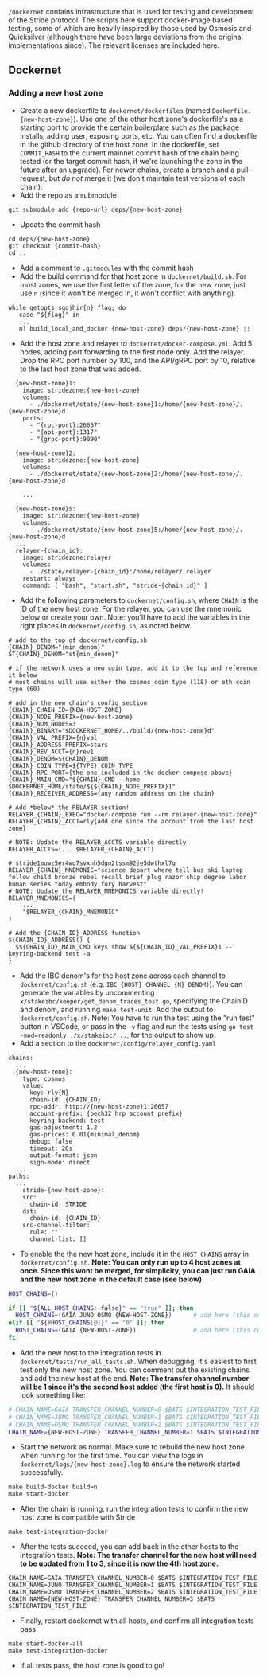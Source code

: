 `/dockernet` contains infrastructure that is used for testing and development of the Stride protocol. The scripts here support docker-image based testing, some of which are heavily inspired by those used by Osmosis and Quicksilver (although there have been large deviations from the original implementations since). The relevant licenses are included here.

## Dockernet
### Adding a new host zone
* Create a new dockerfile to `dockernet/dockerfiles` (named `Dockerfile.{new-host-zone}`). Use one of the other host zone's dockerfile's as a starting port to provide the certain boilerplate such as the package installs, adding user, exposing ports, etc. You can often find a dockerfile in the github directory of the host zone. In the dockerfile, set `COMMIT_HASH` to the current mainnet commit hash of the chain being tested (or the target commit hash, if we're launching the zone in the future after an upgrade). For newer chains, create a branch and a pull-request, but *do not* merge it (we don't maintain test versions of each chain).
* Add the repo as a submodule
```
git submodule add {repo-url} deps/{new-host-zone}
```
* Update the commit hash
```
cd deps/{new-host-zone}
git checkout {commit-hash}
cd ..
```
* Add a comment to `.gitmodules` with the commit hash
* Add the build command for that host zone in `dockernet/build.sh`. For most zones, we use the first letter of the zone, for the new zone, just use `n` (since it won't be merged in, it won't conflict with anything).
```
while getopts sgojhir{n} flag; do
   case "${flag}" in
   ...
   n) build_local_and_docker {new-host-zone} deps/{new-host-zone} ;;  
```
* Add the host zone and relayer to `dockernet/docker-compose.yml`. Add 5 nodes, adding port forwarding to the first node only. Add the relayer. Drop the RPC port number by 100, and the API/gRPC port by 10, relative to the last host zone that was added.
```
  {new-host-zone}1:
    image: stridezone:{new-host-zone}
    volumes:
      - ./dockernet/state/{new-host-zone}1:/home/{new-host-zone}/.{new-host-zone}d
    ports:
      - "{rpc-port}:26657"
      - "{api-port}:1317"
      - "{grpc-port}:9090"

  {new-host-zone}2:
    image: stridezone:{new-host-zone}
    volumes:
      - ./dockernet/state/{new-host-zone}2:/home/{new-host-zone}/.{new-host-zone}d

    ...

  {new-host-zone}5:
    image: stridezone:{new-host-zone}
    volumes:
      - ./dockernet/state/{new-host-zone}5:/home/{new-host-zone}/.{new-host-zone}d
  ...
  relayer-{chain_id}:
    image: stridezone:relayer
    volumes:
      - ./state/relayer-{chain_id}:/home/relayer/.relayer
    restart: always
    command: [ "bash", "start.sh", "stride-{chain_id}" ]
```
* Add the following parameters to `dockernet/config.sh`, where `CHAIN` is the ID of the new host zone. For the relayer, you can use the mnemonic below or create your own. Note: you'll have to add the variables in the right places in `dockernet/config.sh`, as noted below.
```
# add to the top of dockernet/config.sh
{CHAIN}_DENOM="{min_denom}"
ST{CHAIN}_DENOM="st{min_denom}"

# if the network uses a new coin type, add it to the top and reference it below
# most chains will use either the cosmos coin type (118) or eth coin type (60)

# add in the new chain's config section
{CHAIN}_CHAIN_ID={NEW-HOST-ZONE}
{CHAIN}_NODE_PREFIX={new-host-zone}
{CHAIN}_NUM_NODES=3
{CHAIN}_BINARY="$DOCKERNET_HOME/../build/{new-host-zone}d"
{CHAIN}_VAL_PREFIX={n}val
{CHAIN}_ADDRESS_PREFIX=stars
{CHAIN}_REV_ACCT={n}rev1
{CHAIN}_DENOM=${CHAIN}_DENOM
{CHAIN}_COIN_TYPE=${TYPE}_COIN_TYPE
{CHAIN}_RPC_PORT={the one included in the docker-compose above}
{CHAIN}_MAIN_CMD="${CHAIN}_CMD --home $DOCKERNET_HOME/state/${${CHAIN}_NODE_PREFIX}1"
{CHAIN}_RECEIVER_ADDRESS={any random address on the chain}

# Add *below* the RELAYER section!
RELAYER_{CHAIN}_EXEC="docker-compose run --rm relayer-{new-host-zone}"
RELAYER_{CHAIN}_ACCT=rly{add one since the account from the last host zone}

# NOTE: Update the RELAYER_ACCTS variable directly!
RELAYER_ACCTS=(... $RELAYER_{CHAIN}_ACCT)

# stride1muwz5er4wq7svxnh5dgn2tssm92je5dwthxl7q
RELAYER_{CHAIN}_MNEMONIC="science depart where tell bus ski laptop follow child bronze rebel recall brief plug razor ship degree labor human series today embody fury harvest"
# NOTE: Update the RELAYER_MNEMONICS variable directly!
RELAYER_MNEMONICS=(
    ...
    "$RELAYER_{CHAIN}_MNEMONIC"
)

# Add the {CHAIN_ID}_ADDRESS function
${CHAIN_ID}_ADDRESS() { 
  $${CHAIN_ID}_MAIN_CMD keys show ${${CHAIN_ID}_VAL_PREFIX}1 --keyring-backend test -a 
}

```
* Add the IBC denom's for the host zone across each channel to `dockernet/config.sh` (e.g. `IBC_{HOST}_CHANNEL_{N}_DENOM)`). You can generate the variables by uncommenting `x/stakeibc/keeper/get_denom_traces_test.go`, specifying the ChainID and denom, and running `make test-unit`. Add the output to `dockernet/config.sh`. Note: You have to run the test using the "run test" button in VSCode, or pass in the `-v` flag and run the tests using `go test -mod=readonly ./x/stakeibc/...`, for the output to show up.
* Add a section to the `dockernet/config/relayer_config.yaml`
```
chains:
  ...
  {new-host-zone}:
    type: cosmos
    value:
      key: rly{N}
      chain-id: {CHAIN_ID}
      rpc-addr: http://{new-host-zone}1:26657
      account-prefix: {bech32_hrp_account_prefix}
      keyring-backend: test
      gas-adjustment: 1.2
      gas-prices: 0.01{minimal_denom}
      debug: false
      timeout: 20s
      output-format: json
      sign-mode: direct
  ...
paths:
  ...
    stride-{new-host-zone}:
    src:
      chain-id: STRIDE
    dst:
      chain-id: {CHAIN_ID}
    src-channel-filter:
      rule: ""
      channel-list: []
```
* To enable the the new host zone, include it in the `HOST_CHAINS` array in `dockernet/config.sh`. **Note: You can only run up to 4 host zones at once. Since this wont be merged, for simplicity, you can just run GAIA and the new host zone in the default case (see below).**
```bash
HOST_CHAINS=()  

if [[ "${ALL_HOST_CHAINS:-false}" == "true" ]]; then 
  HOST_CHAINS=(GAIA JUNO OSMO {NEW-HOST-ZONE})      # add here (this controls the hosts in `make start-docker-all`)
elif [[ "${#HOST_CHAINS[@]}" == "0" ]]; then 
  HOST_CHAINS=(GAIA {NEW-HOST-ZONE})                # add here (this controls the hosts in `make start-docker`)
fi
```
* Add the new host to the integration tests in `dockernet/tests/run_all_tests.sh`. When debugging, it's easiest to first test only the new host zone. You can comment out the existing chains and add the new host at the end. **Note: The transfer channel number will be 1 since it's the second host added (the first host is 0).** It should look something like:
``` bash
# CHAIN_NAME=GAIA TRANSFER_CHANNEL_NUMBER=0 $BATS $INTEGRATION_TEST_FILE
# CHAIN_NAME=JUNO TRANSFER_CHANNEL_NUMBER=1 $BATS $INTEGRATION_TEST_FILE
# CHAIN_NAME=OSMO TRANSFER_CHANNEL_NUMBER=2 $BATS $INTEGRATION_TEST_FILE
CHAIN_NAME={NEW-HOST-ZONE} TRANSFER_CHANNEL_NUMBER=1 $BATS $INTEGRATION_TEST_FILE
```
* Start the network as normal. Make sure to rebuild the new host zone when running for the first time. You can view the logs in `dockernet/logs/{new-host-zone}.log` to ensure the network started successfully.
```
make build-docker build=n
make start-docker
```
* After the chain is running, run the integration tests to confirm the new host zone is compatible with Stride
```
make test-integration-docker
```
* After the tests succeed, you can add back in the other hosts to the integration tests. **Note: The transfer channel for the new host will need to be updated from 1 to 3, since it is now the 4th host zone.**
```
CHAIN_NAME=GAIA TRANSFER_CHANNEL_NUMBER=0 $BATS $INTEGRATION_TEST_FILE
CHAIN_NAME=JUNO TRANSFER_CHANNEL_NUMBER=1 $BATS $INTEGRATION_TEST_FILE
CHAIN_NAME=OSMO TRANSFER_CHANNEL_NUMBER=2 $BATS $INTEGRATION_TEST_FILE
CHAIN_NAME={NEW-HOST-ZONE} TRANSFER_CHANNEL_NUMBER=3 $BATS $INTEGRATION_TEST_FILE
```
* Finally, restart dockernet with all hosts, and confirm all integration tests pass 
```
make start-docker-all 
make test-integration-docker
```
* If all tests pass, the host zone is good to go!

